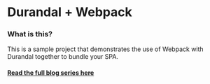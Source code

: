 # Durandal + Webpack

### What is this?
This is a sample project that demonstrates the use of Webpack with Durandal together to bundle your SPA.

#### [Read the full blog series here](http://blog.craigsworks.com/durandal-and-webpack-introduction)
